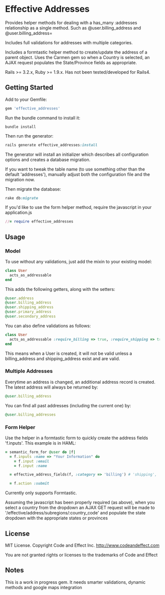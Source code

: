 # Effective Addresses

Provides helper methods for dealing with a has_many :addresses relationship as a single method.
Such as @user.billing_address and @user.billing_address=

Includes full validations for addresses with multiple categories.

Includes a formtastic helper method to create/update the address of a parent object.
Uses the Carmen gem so when a Country is selected, an AJAX request populates the State/Province fields as appropriate.

Rails >= 3.2.x, Ruby >= 1.9.x.  Has not been tested/developed for Rails4.

## Getting Started

Add to your Gemfile:

```ruby
gem 'effective_addresses'
```

Run the bundle command to install it:

```console
bundle install
```

Then run the generator:

```ruby
rails generate effective_addresses:install
```

The generator will install an initializer which describes all configuration options and creates a database migration.

If you want to tweak the table name (to use something other than the default 'addresses'), manually adjust both the configuration file and the migration now.

Then migrate the database:

```ruby
rake db:migrate
```

If you'd like to use the form helper method, require the javascript in your application.js

```ruby
//= require effective_addresses
```


## Usage

### Model

To use without any validations, just add the mixin to your existing model:

```ruby
class User
  acts_as_addressable
end
```

This adds the following getters, along with the setters:

```ruby
@user.address
@user.billing_address
@user.shipping_address
@user.primary_address
@user.secondary_address
```

You can also define validations as follows:

```ruby
class User
  acts_as_addressable :require_billing => true, :require_shipping => true
end
```

This means when a User is created, it will not be valid unless a billing_address and shipping_address exist and are valid.

### Multiple Addresses

Everytime an address is changed, an additional address record is created.  The latest address will always be returned by:

```ruby
@user.billing_address
```

You can find all past addresses (including the current one) by:

```ruby
@user.billing_addresses
```

### Form Helper

Use the helper in a formtastic form to quickly create the address fields 'f.inputs'.  This example is in HAML:

```ruby
= semantic_form_for @user do |f|
  = f.inputs :name => "Your Information" do
    = f.input :email
    = f.input :name

  = effective_address_fields(f, :category => 'billing') # 'shipping', 'primary', 'secondary'

  = f.action :submit
```

Currently only supports Formtastic.

Assuming the javascript has been properly required (as above), when you select a country from the dropdown
an AJAX GET request will be made to '/effective/address/subregions/:country_code' and populate the state dropdown with the appropriate states or provinces


## License

MIT License.  Copyright Code and Effect Inc. http://www.codeandeffect.com

You are not granted rights or licenses to the trademarks of Code and Effect

## Notes

This is a work in progress gem.  It needs smarter validations, dynamic methods and google maps integration















